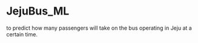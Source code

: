 # JejuBus_ML
to predict how many passengers will take on the bus operating in Jeju at a certain time.
